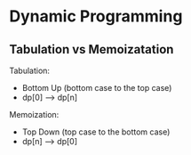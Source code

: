 # Dynamic Programming

## Tabulation vs Memoizatation
Tabulation:
+ Bottom Up (bottom case to the top case)
+ dp[0] --> dp[n]

Memoization:
+ Top Down (top case to the bottom case)
+ dp[n] --> dp[0]